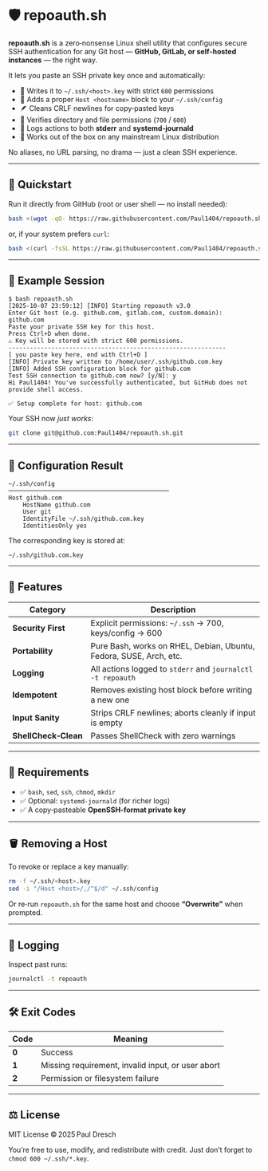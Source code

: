 # 🛡️ repoauth.sh

**repoauth.sh** is a zero‑nonsense Linux shell utility that configures secure SSH authentication
for any Git host — **GitHub, GitLab, or self‑hosted instances** — the right way.

It lets you paste an SSH private key once and automatically:

- 🔐 Writes it to `~/.ssh/<host>.key` with strict `600` permissions  
- 🧩 Adds a proper `Host <hostname>` block to your `~/.ssh/config`  
- 🪶 Cleans CRLF newlines for copy‑pasted keys  
- 🧠 Verifies directory and file permissions (`700` / `600`)  
- 🧾 Logs actions to both **stderr** and **systemd‑journald**  
- 🧱 Works out of the box on any mainstream Linux distribution

No aliases, no URL parsing, no drama — just a clean SSH experience.

---

## 🚀 Quickstart

Run it directly from GitHub (root or user shell — no install needed):

```bash
bash <(wget -qO- https://raw.githubusercontent.com/Paul1404/repoauth.sh/main/repoauth.sh)
```

or, if your system prefers `curl`:

```bash
bash <(curl -fsSL https://raw.githubusercontent.com/Paul1404/repoauth.sh/main/repoauth.sh)
```

---

## 🧩 Example Session

```text
$ bash repoauth.sh
[2025-10-07 23:59:12] [INFO] Starting repoauth v3.0
Enter Git host (e.g. github.com, gitlab.com, custom.domain): github.com
Paste your private SSH key for this host.
Press Ctrl+D when done.
⚠️ Key will be stored with strict 600 permissions.
-------------------------------------------------------------
[ you paste key here, end with Ctrl+D ]
[INFO] Private key written to /home/user/.ssh/github.com.key
[INFO] Added SSH configuration block for github.com
Test SSH connection to github.com now? [y/N]: y
Hi Paul1404! You've successfully authenticated, but GitHub does not provide shell access.

✅ Setup complete for host: github.com
```

Your SSH now *just works*:

```bash
git clone git@github.com:Paul1404/repoauth.sh.git
```

---

## 🧰 Configuration Result

```text
~/.ssh/config
─────────────────────────────────────────────
Host github.com
    HostName github.com
    User git
    IdentityFile ~/.ssh/github.com.key
    IdentitiesOnly yes
```

The corresponding key is stored at:
```
~/.ssh/github.com.key
```

---

## 🧩 Features
| Category | Description |
|-----------|-------------|
| **Security First** | Explicit permissions: `~/.ssh` → 700, keys/config → 600 |
| **Portability** | Pure Bash, works on RHEL, Debian, Ubuntu, Fedora, SUSE, Arch, etc. |
| **Logging** | All actions logged to `stderr` and `journalctl -t repoauth` |
| **Idempotent** | Removes existing host block before writing a new one |
| **Input Sanity** | Strips CRLF newlines; aborts cleanly if input is empty |
| **ShellCheck‑Clean** | Passes ShellCheck with zero warnings |

---

## 🧾 Requirements

- ✅ `bash`, `sed`, `ssh`, `chmod`, `mkdir`
- ✅ Optional: `systemd‑journald` (for richer logs)
- ✅ A copy‑pasteable **OpenSSH‑format private key**

---

## 🪣 Removing a Host

To revoke or replace a key manually:

```bash
rm -f ~/.ssh/<host>.key
sed -i "/Host <host>/,/^$/d" ~/.ssh/config
```

Or re‑run `repoauth.sh` for the same host and choose **“Overwrite”** when prompted.

---

## 🧩 Logging

Inspect past runs:

```bash
journalctl -t repoauth
```

---

## 🛠 Exit Codes

| Code | Meaning |
|------|----------|
| **0** | Success |
| **1** | Missing requirement, invalid input, or user abort |
| **2** | Permission or filesystem failure |

---

## ⚖️ License

MIT License © 2025 Paul Dresch

You’re free to use, modify, and redistribute with credit.
Just don’t forget to `chmod 600 ~/.ssh/*.key`.
